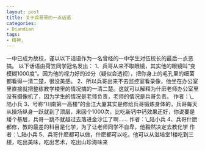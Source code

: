 ```yaml
---
layout: post
title: 关于兵哥哥的一点话语
categories:
- Diandian
tags:
- 精神, 
---
```

一中已成为故校，谨以以下话语作为一名曾经的一中学生对伍校长的最后一点恶搞。 以下话语由荷笠同学冠名发出： 1、兵哥从来不取眼镜，其实他的眼镜叫“变模糊1000度”。因为他的视力好的过分（疑似会透视），把你身上的毛孔里的细菌都看得一清二楚，很没美感。 2、所以兵哥出来不去监控室看录像，他坐在办公室里直接就把整栋教学楼里的情况搞的一清二楚。这就可以解释为什麽老师办公室里没有摄像机了，因为学生的情况是老师负责，老师的情况是兵哥负责。 作者：\\\_陆小兵 3、号称“川南第一高楼”的金江大厦其实是修给兵哥锻炼身体的，兵哥每天从操场纵身一跃就到了顶层，来回个1000次，比吃新钙中钙效果还好，你说要是矮个基层，兵哥一跳不就越过去落进金沙江了啊…… 作者：\\\_陆小兵 4、兵哥什麽都修，教的最差的科目是化学，为了让老师同学不自卑，他毅然决定去教化学 作者：\\\_陆小兵 5、兵哥什麽都可以做，什麽都可以吃，他可以从滋培堂1楼吃到三楼，吃出美味，吃出艺术，吃出山珍海味来